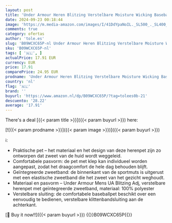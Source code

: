```yaml
---
layout: post
title: 'Under Armour Heren Blitzing Verstelbare Moisture Wicking Baseball Cap'
date: 2024-09-23 00:18:44
image: 'https://m.media-amazon.com/images/I/41DdYpaNoIL._SL500_._SL400_.jpg'
comments: true
category: ofertas
author: 'tole.es'
slug: 'B09WCXC65P-nl Under Armour Heren Blitzing Verstelbare Moisture Wicking...'
sku: 'B09WCXC65P-nl'
tags: [ '🇳🇱', ]
actualPrice: 17.91 EUR
currency: EUR
price: 17.91
comparePrice: 24.95 EUR
prodname: 'Under Armour Heren Blitzing Verstelbare Moisture Wicking Baseball Cap'
country: 'nl'
flag: '🇳🇱'
brand: ''
buyurl: 'https://www.amazon.nl/dp/B09WCXC65P/?tag=tolees0b-21'
descuento: '28.22'
average: '17.91'
---
```


There's a deal [{{< param title >}}]({{< param buyurl >}})  here:

[![{{< param prodname >}}]({{< param image >}})]({{< param buyurl >}})

ℹ️:

- Praktische pet – het materiaal en het design van deze herenpet zijn zo ontworpen dat zweet van de huid wordt weggeleid.
- Comfortabele pasvorm: de pet met klep kan individueel worden aangepast, zodat het draagcomfort de hele dag behouden blijft.
- Geïntegreerde zweetband: de binnenkant van de sportmuts is uitgerust met een elastische zweetband die het zweet van het gezicht weghoudt.
- Materiaal en pasvorm – Under Armour Mens UA Blitzing Adj, verstelbare herenpet met geïntegreerde zweetband, materiaal: 100% polyester
- Verstelbare sluiting: de comfortabele baseballpet beschikt over een eenvoudig te bedienen, verstelbare klittenbandsluiting aan de achterkant.

[🛒 Buy it now!!]({{< param buyurl >}})
{{<world>}}B09WCXC65P{{</world>}}
